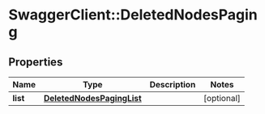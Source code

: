 # SwaggerClient::DeletedNodesPaging

## Properties
Name | Type | Description | Notes
------------ | ------------- | ------------- | -------------
**list** | [**DeletedNodesPagingList**](DeletedNodesPagingList.md) |  | [optional] 



